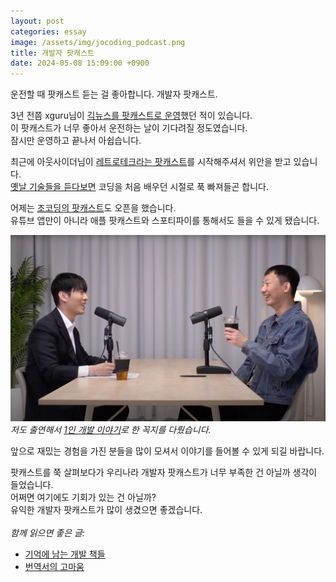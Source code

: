 ```yaml
---
layout: post
categories: essay
image: /assets/img/jocoding_podcast.png
title: 개발자 팟캐스트
date: 2024-05-08 15:09:00 +0900
---
```


운전할 때 팟캐스트 듣는 걸 좋아합니다. 개발자 팟캐스트.

3년 전쯤 xguru님이 [긱뉴스를 팟캐스트로 운영](https://www.youtube.com/@GeekCast/videos)했던 적이 있습니다.    
이 팟캐스트가 너무 좋아서 운전하는 날이 기다려질 정도였습니다.  
잠시만 운영하고 끝나서 아쉽습니다.

최근에 아웃사이더님이 [레트로테크라는 팟캐스트](https://blog.outsider.ne.kr/1681)를 시작해주셔서 위안을 받고 있습니다.  
[옛날 기술들을 듣다보면](https://retrotech.outsider.dev/episodes/1a) 코딩을 처음 배우던 시절로 푹 빠져들곤 합니다.  

어제는 [조코딩의 팟캐스트](https://www.youtube.com/@jocoding/podcasts)도 오픈을 했습니다.  
유튜브 앱만이 아니라 애플 팟캐스트와 스포티파이를 통해서도 들을 수 있게 됐습니다.

![조코딩 팟캐스트](/assets/img/jocoding_podcast.png)  
*저도 출연해서 [1인 개발 이야기](https://www.youtube.com/watch?v=Z2VXtzFYd1w)로 한 꼭지를 다뤘습니다.*

앞으로 재밌는 경험을 가진 분들을 많이 모셔서 이야기를 들어볼 수 있게 되길 바랍니다.

팟캐스트를 쭉 살펴보다가 우리나라 개발자 팟캐스트가 너무 부족한 건 아닐까 생각이 들었습니다.  
어쩌면 여기에도 기회가 있는 건 아닐까?  
유익한 개발자 팟캐스트가 많이 생겼으면 좋겠습니다.
<br>
<br>
*함께 읽으면 좋은 글:*
* [기억에 남는 개발 책들](/essay/2023/11/07/books.html)
* [번역서의 고마움](/essay/2024/04/11/thanks-to-translators.html)